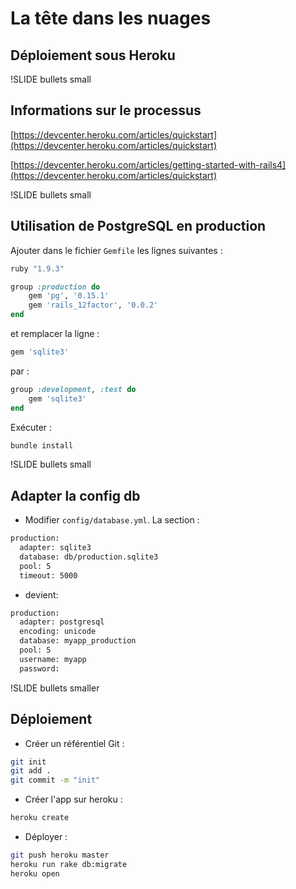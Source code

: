 # La tête dans les nuages

## Déploiement sous Heroku

!SLIDE bullets small
## Informations sur le processus

[https://devcenter.heroku.com/articles/quickstart](https://devcenter.heroku.com/articles/quickstart)

[https://devcenter.heroku.com/articles/getting-started-with-rails4](https://devcenter.heroku.com/articles/quickstart)

!SLIDE bullets small
## Utilisation de PostgreSQL en production

Ajouter dans le fichier `Gemfile` les lignes suivantes :

```ruby
ruby "1.9.3"

group :production do
    gem 'pg', '0.15.1'
    gem 'rails_12factor', '0.0.2'
end
```

et remplacer la ligne :

```ruby
gem 'sqlite3'
```

par :

```ruby
group :development, :test do
    gem 'sqlite3'
end
```

Exécuter :

```ruby
bundle install
```

!SLIDE bullets small
## Adapter la config db

- Modifier `config/database.yml`. La section :

```bash
production:
  adapter: sqlite3
  database: db/production.sqlite3
  pool: 5
  timeout: 5000
```

- devient:

```bash
production:
  adapter: postgresql
  encoding: unicode
  database: myapp_production
  pool: 5
  username: myapp
  password:
```

!SLIDE bullets smaller
## Déploiement

- Créer un référentiel Git :

```bash
git init
git add .
git commit -m "init"
```

- Créer l'app sur heroku :

```bash
heroku create
```

- Déployer :

```bash
git push heroku master
heroku run rake db:migrate
heroku open
```
